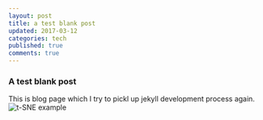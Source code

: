 ```yaml
---
layout: post
title: a test blank post
updated: 2017-03-12
categories: tech
published: true
comments: true
---
```



### A test blank post

This is blog page which I try to pickl up jekyll development process again.
![t-SNE example](https://opendatascience.com/wp-content/uploads/2017/02/image06.png "t-SNE example")
